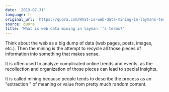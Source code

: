 ```yaml
---
date: '2013-07-31'
language: fr
original_url: 'https://quora.com/What-is-web-data-mining-in-laymans-terms/answer/Clément-Renaud'
source: quora
title: 'What is web data mining in layman ''s terms?'
---
```


Think about the web as a big dump of data (web pages, posts, images,
etc.). Then the mining is the attempt to recycle all those pieces of
information into something that makes sense. 
 
It is often used to analyze complicated online trends and events, as the
recollection and organization of those pieces can lead to special
insights. 
 
It is called mining because people tends to describe the process as an
 "extraction " of meaning or value from pretty much random content.
